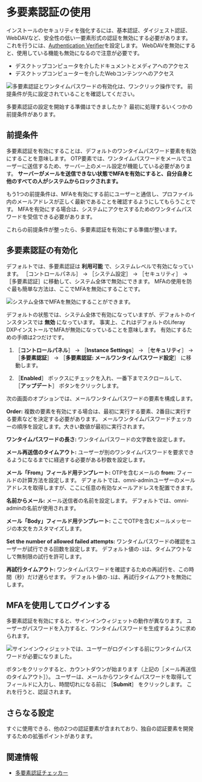 # 多要素認証の使用

インストールのセキュリティを強化するには、基本認証、ダイジェスト認証、WebDAVなど、安全性の低い一要素形式の認証を無効にする必要があります。 これを行うには、[Authentication Verifier](../securing-web-services/using-authentication-verifiers.md)を設定します。 WebDAVを無効にすると、使用している機能も無効になるので注意が必要です。

* デスクトップコンピュータを介したドキュメントとメディアへのアクセス
* デスクトップコンピューターを介したWebコンテンツへのアクセス

![多要素認証とワンタイムパスワードの有効化は、ワンクリック操作です。 前提条件が先に設定されていることを確認してください。](./using-multi-factor-authentication/images/01.png)

多要素認証の設定を開始する準備はできましたか？ 最初に処理するいくつかの前提条件があります。

<a name="prerequisites" />

## 前提条件

多要素認証を有効にすることは、デフォルトのワンタイムパスワード要素を有効にすることを意味します。 OTP要素では、ワンタイムパスワードをメールでユーザーに送信するため、サーバー上のメール設定が機能している必要があります。 **サーバーがメールを送信できない状態でMFAを有効にすると、自分自身と他のすべての人がシステムからロックされます。**

もう1つの前提条件は、MFAを有効にする前にユーザーと通信し、プロファイル内のメールアドレスが正しく最新であることを確認するようにしてもらうことです。 MFAを有効にする場合は、システムにアクセスするためのワンタイムパスワードを受信できる必要があります。

これらの前提条件が整ったら、多要素認証を有効にする準備が整います。

<a name="enabling-multi-factor-authentication" />

## 多要素認証の有効化

デフォルトでは、多要素認証は **利用可能** で、システムレベルで有効になっています。 ［コントロールパネル］ &rarr; ［システム設定］ &rarr; ［セキュリティ］ &rarr; ［多要素認証］に移動して、システム全体で無効にできます。 MFAの使用を防ぐ最も簡単な方法は、ここでMFAを無効にすることです。

![システム全体でMFAを無効にすることができます。](./using-multi-factor-authentication/images/02.png)

デフォルトの状態では、システム全体で有効になっていますが、デフォルトのインスタンスでは **無効** になっています。 事実上、これはデフォルトのLiferay DXPインストールでMFAが無効になっていることを意味します。 有効にするための手順は2つだけです。

1. ［**コントロールパネル**］ &rarr; ［**Instance Settings**］ &rarr; ［**セキュリティ**］ &rarr; ［**多要素認証**］ &rarr; ［**多要素認証: メールワンタイムパスワード設定**］ に移動します。

1. ［**Enabled**］ ボックスにチェックを入れ、一番下までスクロールして、 ［**アップデート**］ ボタンをクリックします。

次の画面のオプションでは、メールワンタイムパスワードの要素を構成します。

**Order:** 複数の要素を有効にする場合は、最初に実行する要素、2番目に実行する要素などを決定する必要があります。 メールワンタイムパスワードチェッカーの順序を設定します。大きい数値が最初に実行されます。

**ワンタイムパスワードの長さ:** ワンタイムパスワードの文字数を設定します。

**メール再送信のタイムアウト:** ユーザーが別のワンタイムパスワードを要求できるようになるまでに経過する必要がある秒数を設定します。

**メール「From」フィールド用テンプレート:** OTPを含むメールの **from:** フィールドの計算方法を設定します。 デフォルトでは、omni-adminユーザーのメールアドレスを取得しますが、ここに任意の有効なメールアドレスを配置できます。

**名前からメール:** メール送信者の名前を設定します。 デフォルトでは、omni-adminの名前が使用されます。

**メール「Body」フィールド用テンプレート:** ここでOTPを含むメールメッセージの本文をカスタマイズします。

**Set the number of allowed failed attempts:** ワンタイムパスワードの確認をユーザーが試行できる回数を設定します。 デフォルト値の`-1`は、タイムアウトなしで無制限の試行を許可します。

**再試行タイムアウト:** ワンタイムパスワードを確認するための再試行を、この時間（秒）だけ遅らせます。 デフォルト値の`-1`は、再試行タイムアウトを無効にします。

<a name="logging-in-using-mfa" />

## MFAを使用してログインする

多要素認証を有効にすると、サインインウィジェットの動作が異なります。 ユーザーがパスワードを入力すると、ワンタイムパスワードを生成するように求められます。

![サインインウィジェットでは、ユーザーがログインする前にワンタイムパスワードが必要になりました。](./using-multi-factor-authentication/images/03.png)

ボタンをクリックすると、カウントダウンが始まります（上記の［メール再送信のタイムアウト］）。 ユーザーは、メールからワンタイムパスワードを取得してフィールドに入力し、時間切れになる前に ［**Submit**］ をクリックします。 これを行うと、認証されます。

<a name="further-configuration" />

## さらなる設定

すぐに使用できる、他の2つの認証要素が含まれており、独自の認証要素を開発するための拡張ポイントがあります。

<a name="related-information" />

## 関連情報

* [多要素認証チェッカー](./multi-factor-authentication-checkers.md)

